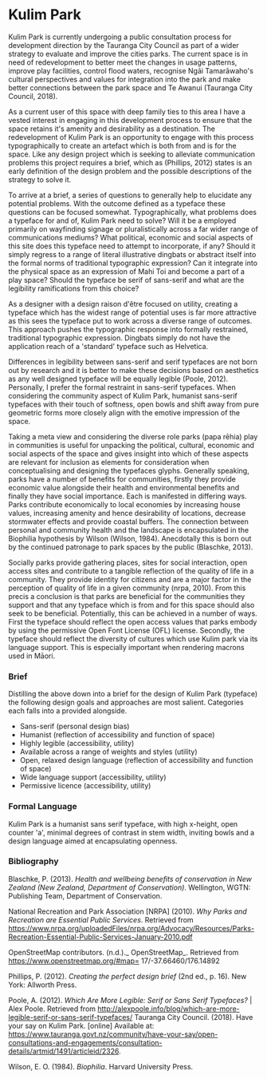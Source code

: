 # Kulim Park
Kulim Park is currently undergoing a public consultation process for development direction by the Tauranga City Council as part of a wider strategy to evaluate and improve the cities parks. The current space is in need of redevelopment to better meet the changes in usage patterns, improve play facilities, control flood waters, recognise Ngāi Tamarāwaho's cultural perspectives and values for integration into the park and make better connections between the park space and Te Awanui (Tauranga City Council, 2018).

As a current user of this space with deep family ties to this area I have a vested interest in engaging in this development process to ensure that the space retains it's amenity and desirability as a destination.
The redevelopment of Kulim Park is an opportunity to engage with this process typographically to create an artefact which is both from and is for the space. Like any design project which is seeking to alleviate communication problems this project requires a brief, which as (Phillips, 2012) states is an early definition of the design problem and the possible descriptions of the strategy to solve it.

To arrive at a brief, a series of questions to generally help to elucidate any potential problems. With the outcome defined as a typeface these questions can be focused somewhat. Typographically, what problems does a typeface for and of, Kulim Park need to solve? Will it be a employed primarily on wayfinding signage or pluralistically across a far wider range of communications mediums? What political, economic and social aspects of this site does this typeface need to attempt to incorporate, if any? Should it simply regress to a range of literal illustrative dingbats or abstract itself into the formal norms of traditional typographic expression? Can it integrate into the physical space as an expression of Mahi Toi and become a part of a play space? Should the typeface be serif of sans-serif and what are the legibility ramifications from this choice?

As a designer with a design raison d'être focused on utility, creating a typeface which has the widest range of potential uses is far more attractive as this sees the typeface put to work across a diverse range of outcomes. This approach pushes the typographic response into formally restrained,  traditional typographic expression. Dingbats simply do not have the application reach of a 'standard' typeface such as Helvetica.

Differences in legibility between sans-serif and serif typefaces are not born out by research and it is better to make these decisions based on aesthetics as any well designed typeface will be equally legible (Poole, 2012). Personally, I prefer the formal restraint in sans-serif typefaces. When considering the community aspect of Kulim Park, humanist sans-serif typefaces with their touch of softness, open bowls and shift away from pure geometric forms more closely align with the emotive impression of the space.

Taking a meta view and considering the diverse role parks (papa rēhia) play in communities is useful for unpacking the political, cultural, economic and social aspects of the space and gives insight into which of these aspects are relevant for inclusion as elements for consideration when conceptualising and designing the typefaces glyphs. Generally speaking, parks have a number of benefits for communities, firstly they provide economic value alongside their health and environmental benefits and finally they have social importance. Each is manifested in differing ways. Parks contribute economically to local economies by increasing house values, increasing amenity and hence desirability of locations, decrease stormwater effects and provide coastal buffers. The connection between personal and community health and the landscape is encapsulated in the Biophilia hypothesis by Wilson (Wilson, 1984). Anecdotally this is born out by the continued patronage to park spaces by the public (Blaschke, 2013).

Socially parks provide gathering places, sites for social interaction, open access sites and contribute to a tangible reflection of the quality of life in a community. They provide identity for citizens and are a major factor in the perception of quality of life in a given community (nrpa, 2010). From this precis a conclusion is that parks are beneficial for the communities they support and that any typeface which is from and for this space should also seek to be beneficial. Potentially, this can be achieved in a number of ways. First the typeface should reflect the open access values that parks embody by using the permissive Open Font License (OFL) license. Secondly, the typeface should reflect the diversity of cultures which use Kulim park via its language support. This is especially important when rendering macrons used in Māori.

### Brief
Distilling the above down into a brief for the design of Kulim Park (typeface) the following design goals and approaches are most salient. Categories each falls into a provided alongside.

* Sans-serif (personal design bias)
* Humanist (reflection of accessibility and function of space)
* Highly legible (accessibility, utility)
* Available across a range of weights and styles (utility)
* Open, relaxed design language (reflection of accessibility and function of space)
* Wide language support (accessibility, utility)
* Permissive licence (accessibility, utility)

### Formal Language
Kulim Park is a humanist sans serif typeface, with high x-height, open counter 'a', minimal degrees of contrast in stem width, inviting bowls and a design language aimed at encapsulating openness. 

### Bibliography
Blaschke, P. (2013). _Health and wellbeing benefits of conservation in New Zealand (New Zealand, Department of Conservation)_. Wellington, WGTN: Publishing Team, Department of Conservation.

National Recreation and Park Association [NRPA] (2010). _Why Parks and Recreation are Essential Public Services_.  Retrieved from https://www.nrpa.org/uploadedFiles/nrpa.org/Advocacy/Resources/Parks-Recreation-Essential-Public-Services-January-2010.pdf

OpenStreetMap contributors. (n.d.)._ OpenStreetMap_. Retrieved from https://www.openstreetmap.org/#map= 17/-37.66460/176.14892

Phillips, P. (2012). _Creating the perfect design brief_ (2nd ed., p. 16). New York: Allworth Press.

Poole, A. (2012). _Which Are More Legible: Serif or Sans Serif Typefaces?_ | Alex Poole. Retrieved from http://alexpoole.info/blog/which-are-more-legible-serif-or-sans-serif-typefaces/
Tauranga City Council. (2018). Have your say on Kulim Park. [online] Available at: https://www.tauranga.govt.nz/community/have-your-say/open-consultations-and-engagements/consultation-details/artmid/1491/articleid/2326.

Wilson, E. O. (1984). _Biophilia_. Harvard University Press.
